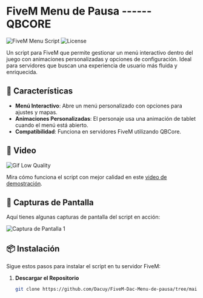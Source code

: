 # FiveM Menu de Pausa ------ QBCORE

![FiveM Menu Script](https://img.shields.io/badge/version-1.0.0-brightgreen) ![License](https://img.shields.io/badge/license-MIT-blue)

Un script para FiveM que permite gestionar un menú interactivo dentro del juego con animaciones personalizadas y opciones de configuración. Ideal para servidores que buscan una experiencia de usuario más fluida y enriquecida.

## 🚀 Características

- **Menú Interactivo**: Abre un menú personalizado con opciones para ajustes y mapas.
- **Animaciones Personalizadas**: El personaje usa una animación de tablet cuando el menú está abierto.
- **Compatibilidad**: Funciona en servidores FiveM utilizando QBCore.

## 🎥 Video
![Gif Low Quality](https://github.com/Dacuy/FiveM-Dac-Menu-de-pausa/blob/main/nui/ui/assets/DAC%20PAUSEMENU.gif)


Mira cómo funciona el script con mejor calidad en este [video de demostración](https://streamable.com/1i8imz).

## 📸 Capturas de Pantalla

Aquí tienes algunas capturas de pantalla del script en acción:

![Captura de Pantalla 1](https://github.com/Dacuy/FiveM-Dac-Menu-de-pausa/blob/main/nui/ui/assets/FiveM_b2944_GTAProcess%202024-08-11%2015-44-06.png)


## 📦 Instalación

Sigue estos pasos para instalar el script en tu servidor FiveM:

1. **Descargar el Repositorio**

   ```bash
   git clone https://github.com/Dacuy/FiveM-Dac-Menu-de-pausa/tree/main
